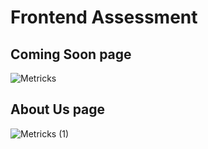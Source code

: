 # Frontend Assessment

## Coming Soon page
![Metricks](https://user-images.githubusercontent.com/82805750/180436957-3e9d2bf1-1e39-4840-8fce-844243c96695.png)


## About Us page
![Metricks (1)](https://user-images.githubusercontent.com/82805750/180437966-3e0bfa62-0527-44d9-96f9-b141bb485ac6.png)


